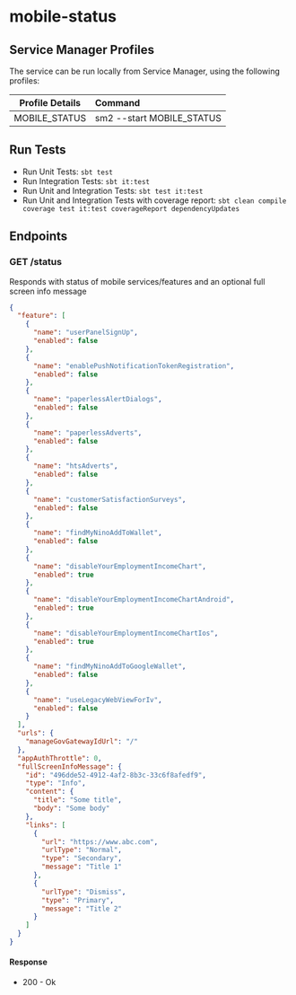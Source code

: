 # mobile-status

##  Service Manager Profiles
The service can be run locally from Service Manager, using the following profiles:

| Profile Details | Command                     |
|---------------|:----------------------------|
| MOBILE_STATUS | sm2 --start MOBILE_STATUS   |


## Run Tests
- Run Unit Tests:  `sbt test`
- Run Integration Tests: `sbt it:test`
- Run Unit and Integration Tests: `sbt test it:test`
- Run Unit and Integration Tests with coverage report: `sbt clean compile coverage test it:test coverageReport dependencyUpdates`


## Endpoints

### GET /status

Responds with status of mobile services/features and an optional full screen info message

```json
{
  "feature": [
    {
      "name": "userPanelSignUp",
      "enabled": false
    },
    {
      "name": "enablePushNotificationTokenRegistration",
      "enabled": false
    },
    {
      "name": "paperlessAlertDialogs",
      "enabled": false
    },
    {
      "name": "paperlessAdverts",
      "enabled": false
    },
    {
      "name": "htsAdverts",
      "enabled": false
    },
    {
      "name": "customerSatisfactionSurveys",
      "enabled": false
    },
    {
      "name": "findMyNinoAddToWallet",
      "enabled": false
    },
    {
      "name": "disableYourEmploymentIncomeChart",
      "enabled": true
    },
    {
      "name": "disableYourEmploymentIncomeChartAndroid",
      "enabled": true
    },
    {
      "name": "disableYourEmploymentIncomeChartIos",
      "enabled": true
    },
    {
      "name": "findMyNinoAddToGoogleWallet",
      "enabled": false
    },
    {
      "name": "useLegacyWebViewForIv",
      "enabled": false
    }
  ],
  "urls": {
    "manageGovGatewayIdUrl": "/"
  },
  "appAuthThrottle": 0,
  "fullScreenInfoMessage": {
    "id": "496dde52-4912-4af2-8b3c-33c6f8afedf9",
    "type": "Info",
    "content": {
      "title": "Some title",
      "body": "Some body"
    },
    "links": [
      {
        "url": "https://www.abc.com",
        "urlType": "Normal",
        "type": "Secondary",
        "message": "Title 1"
      },
      {
        "urlType": "Dismiss",
        "type": "Primary",
        "message": "Title 2"
      }
    ]
  }
}
```

#### Response

- 200 - Ok
